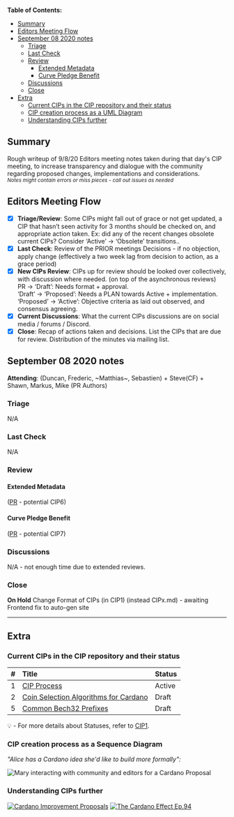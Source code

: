  **Table of Contents:** 

- [Summary](#summary)
- [Editors Meeting Flow](#editors-meeting-flow)
- [September 08 2020 notes](#september-08-2020-notes)
  * [Triage](#triage)
  * [Last Check](#last-check)
  * [Review](#review)
      + [Extended Metadata](#Extended-Metadata)
      + [Curve Pledge Benefit](#Curve-Pledge-Benefit)
  * [Discussions](#discussions)
  * [Close](#close)
- [Extra](#extra)
  * [Current CIPs in the CIP repository and their status](#current-cips-in-the-cip-repository-and-their-status)
  * [CIP creation process as a UML Diagram](#cip-creation-process-as-a-uml-diagram)
  * [Understanding CIPs further](#understanding-cips-further)

## Summary
Rough writeup of 9/8/20 Editors meeting notes taken during that day's CIP meeting, to increase transparency and dialogue with the community regarding proposed changes, implementations and considerations.  
<sub>_Notes might contain errors or miss pieces - call out issues as needed_
</sub>

## Editors Meeting Flow
- [x] **Triage/Review**: Some CIPs might fall out of grace or not get updated, a CIP that hasn’t seen activity for 3 months should be checked on, and appropriate action taken. Ex: did any of the recent changes obsolete current CIPs? Consider ‘Active’ -> ‘Obsolete’ transitions..
- [x] **Last Check**: Review of the PRIOR meetings Decisions  - if no objection, apply change (effectively a two week lag from decision to action, as a grace period)
- [x] **New CIPs Review**: CIPs up for review should be looked over collectively, with discussion where needed. (on top of the asynchronous reviews)  
PR -> ‘Draft’: Needs format + approval.  
‘Draft’ -> ‘Proposed’: Needs a PLAN towards Active + implementation.  
‘Proposed’ -> ‘Active’:  Objective criteria as laid out observed, and consensus agreeing.   
- [x] **Current Discussions**: What the current CIPs discussions are on social media / forums / Discord.
- [x] **Close**: Recap of actions taken and decisions. List the CIPs that are due for review.  Distribution of the minutes via mailing list.

## September 08 2020 notes
**Attending**: (Duncan, Frederic, ~Matthias~, Sebastien) + Steve(CF) + Shawn, Markus, Mike (PR Authors) 

### Triage
N/A

### Last Check
N/A 

### Review  

#### Extended Metadata
([PR](https://github.com/cardano-foundation/CIPs/pull/15) - potential CIP6)

#### Curve Pledge Benefit
([PR](https://github.com/cardano-foundation/CIPs/pull/12) - potential CIP7) 

### Discussions 
N/A - not enough time due to extended reviews.  

### Close
**On Hold** Change Format of CIPs (in CIP1) (instead CIPx.md) - awaiting Frontend fix to auto-gen site  

---
## Extra

### Current CIPs in the CIP repository and their status 

|#              |Title            | Status               |
| ----------------- |:----------------|:-------------------- |
| 1                 | [CIP Process](https://github.com/cardano-foundation/CIPs/tree/master/CIP1)     | Active   |
| 2                 | [Coin Selection Algorithms for Cardano](https://github.com/cardano-foundation/CIPs/tree/master/CIP2) | Draft   |
| 5                 | [Common Bech32 Prefixes](https://github.com/cardano-foundation/CIPs/tree/master/CIP5)                | Draft   |


:bulb: -  For more details about Statuses, refer to [CIP1](https://github.com/cardano-foundation/CIPs/tree/master/CIP1).


### CIP creation process as a Sequence Diagram

_"Alice has a Cardano idea she'd like to build more formally":_


![Mary interacting with community and editors for a Cardano Proposal](./sequence_diagram.png?raw=true "sequence_diagram.png")

### Understanding CIPs further


[![Cardano Improvement Proposals](https://img.youtube.com/vi/q7U10EfqXJw/0.jpg)](https://www.youtube.com/watch?v=q7U10EfqXJw)
[![The Cardano Effect Ep.94](https://img.youtube.com/vi/dnw7k7VKVyo/0.jpg)](https://www.youtube.com/watch?v=dnw7k7VKVyo)


